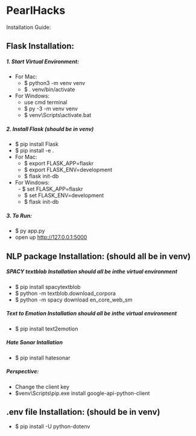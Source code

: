 # PearlHacks  
Installation Guide:  
## **Flask Installation:**  
##### 1. Start Virtual Environment:  
- For Mac:   
  - $ python3 -m venv venv  
  - $ . venv/bin/activate  
- For Windows: 
  - use cmd terminal
  - $ py -3 -m venv venv
  - $ venv\Scripts\activate.bat
##### 2. Install Flask (should be in venv)  
- $ pip install Flask
- $ pip install -e .
- For Mac:
  - $ export FLASK_APP=flaskr  
  - $ export FLASK_ENV=development
  - $ flask init-db    
- For Windows:  
  - $ set FLASK_APP=flaskr  
  - $ set FLASK_ENV=development  
  - $ flask init-db  
##### 3. To Run:  
- $ py app.py
- open up http://127.0.0.1:5000

## **NLP package Installation: (should all be in venv)**    

##### SPACY textblob Installation **should all be inthe virtual environment**
- $ pip install spacytextblob 
- $ python -m textblob.download_corpora
- $ python -m spacy download en_core_web_sm

##### Text to Emotion Installation **should all be inthe virtual environment**
- $ pip install text2emotion

##### Hate Sonar Intallation
- $ pip install hatesonar

##### Perspective:
- Change the client key
- $venv\Scripts\pip.exe install google-api-python-client

## **.env file Installation: (should be in venv)**
- $ pip install -U python-dotenv
